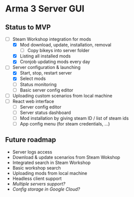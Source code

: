 # Arma 3 Server GUI

## Status to MVP
- [ ] Steam Workshop integration for mods
  - [x] Mod download, update, installation, removal
    - [ ] Copy bikeys into server folder
  - [x] Listing all installed mods
  - [x] Cronjob updating mods every day
- [ ] Server configuration & launching
  - [x] Start, stop, restart server
  - [x] Select mods
  - [ ] Status monitoring
  - [ ] Basic server config editor
- [ ] Uploading custom scenarios from local machine
- [ ] React web interface
  - [ ] Server config editor
  - [ ] Server status dashboard
  - [ ] Mod installation by giving steam ID / list of steam ids
  - [ ] App config menu (for steam credentials, ...)

## Future roadmap
- Server logs access
- Download & update scenarios from Steam Wokshop
- Integrated search in Steam Workshop
- Basic workshop search
- Uploading mods from local machine
- Headless client support
- _Multiple servers support?_
- _Config storage in Google Cloud?_